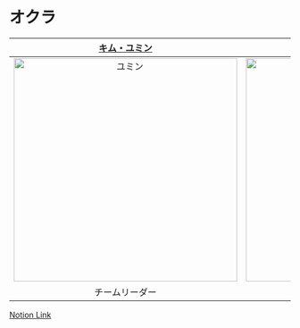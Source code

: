 # オクラ

|                                         [キム・ユミン](https://github.com/yuminn-k)                                          |                                         [パク・ジョンミン](https://github.com/dorimu0)                                          |                                         [ソク・ジンソク](https://github.com/Lainari)                                          |                                         [カン・ジュウォン](https://github.com/Z00One)                                    |                                         [キム・ボムチャン](https://github.com/Regulus0811)                                          
| :--------------------------------------------------------------------------------------: | :--------------------------------------------------------------------------------------: | :--------------------------------------------------------------------------------------: | :-------------------------------------------------------------------------------------: | :-------------------------------------------------------------------------------------: |
| <img src="https://avatars.githubusercontent.com/u/55650732?v=4" width=400px alt="ユミン"/> | <img src="https://avatars.githubusercontent.com/u/121004915?v=4" width=400px alt="ジョンミン"/> | <img src="https://avatars.githubusercontent.com/u/108247620?v=4" width=400px alt="ジンソク"/> | <img src="https://avatars.githubusercontent.com/u/102473964?v=4" width=400px alt="ジュウォン"/> | <img src="https://avatars.githubusercontent.com/u/121006576?v=4" width=400px alt="ボクチャン"> | 
|                       チームリーダー                        |                            フロントエンド                            |                            フロントエンド                            |                          バックエンド                            |                            バックエンド                            

[Notion Link](https://yuminn-k.notion.site/Notion-25484dca19294ff8ba2ffc24e5548e8c?pvs=4)
